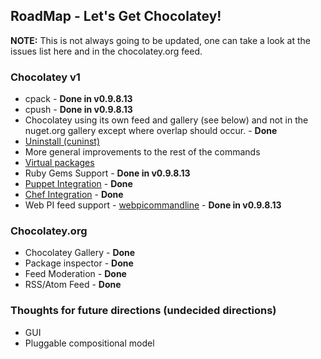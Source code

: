 ## RoadMap - Let's Get Chocolatey!

**NOTE:** This is not always going to be updated, one can take a look at the issues list here and in the chocolatey.org feed.

### Chocolatey v1

* cpack - **Done in v0.9.8.13**
* cpush - **Done in v0.9.8.13**
* Chocolatey using its own feed and gallery (see below) and not in the nuget.org gallery except where overlap should occur. - **Done**
* [Uninstall (cuninst)](https://github.com/chocolatey/chocolatey/issues/6)
* More general improvements to the rest of the commands
* [Virtual packages](https://github.com/chocolatey/chocolatey/issues/7)
* Ruby Gems Support - **Done in v0.9.8.13**
* [Puppet Integration](https://github.com/chocolatey/puppet-chocolatey) - **Done**
* [Chef Integration](https://github.com/chocolatey/chocolatey-cookbook) - **Done**
* Web PI feed support - [webpicommandline](http://msdn.microsoft.com/en-us/library/gg433092.aspx) - **Done in v0.9.8.13**

### Chocolatey.org

* Chocolatey Gallery - **Done**
* Package inspector - **Done**
* Feed Moderation - **Done**
* RSS/Atom Feed - **Done**

### Thoughts for future directions (undecided directions)

* GUI
* Pluggable compositional model